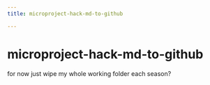 ```yaml
---
title: microproject-hack-md-to-github

---
```


# microproject-hack-md-to-github

for now just wipe my whole working folder each season?
